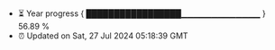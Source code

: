 - ⏳ Year progress { █████████████████▁▁▁▁▁▁▁▁▁▁▁▁▁ } 56.89 %
- ⏰ Updated on Sat, 27 Jul 2024 05:18:39 GMT

